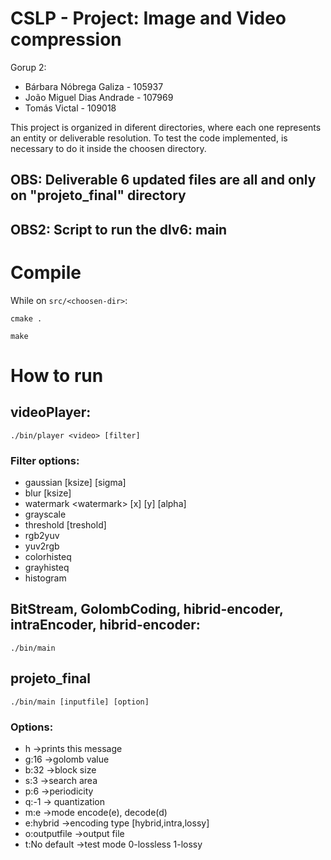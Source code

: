 # CSLP - Project: Image and Video compression 

Gorup 2:
* Bárbara Nóbrega Galiza - 105937
* João Miguel Dias Andrade - 107969
* Tomás Victal - 109018

This project is organized in diferent directories, where each one represents an entity or deliverable resolution. To test the code implemented, is necessary to do it inside the choosen directory.

## OBS: Deliverable 6 updated files are all and only on "projeto_final" directory
## OBS2: Script to run the dlv6: main

# Compile
While on `src/<choosen-dir>`:

`cmake .`

`make`

# How to run
## videoPlayer:
`./bin/player <video> [filter] `

### Filter options:
- gaussian \[ksize] \[sigma]
- blur \[ksize]
- watermark \<watermark> \[x] \[y] \[alpha]
- grayscale 
- threshold \[treshold]
- rgb2yuv
- yuv2rgb
- colorhisteq
- grayhisteq
- histogram

## BitStream, GolombCoding, hibrid-encoder, intraEncoder, hibrid-encoder:
`./bin/main `

## projeto_final
`./bin/main [inputfile] [option]`

### Options:
  - h    ->prints this message
  - g:16 ->golomb value
  - b:32 ->block size
  - s:3  ->search area
  - p:6  ->periodicity
  - q:-1  -> quantization
  - m:e  ->mode encode(e), decode(d)
  - e:hybrid ->encoding type [hybrid,intra,lossy]
  - o:outputfile ->output file
  - t:No default ->test mode 0-lossless 1-lossy
